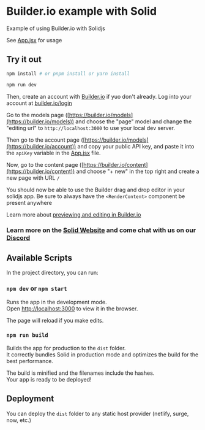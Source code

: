 # Builder.io example with Solid

Example of using Builder.io with Solidjs

See [App.jsx](./src/App.jsx) for usage

## Try it out

```bash
npm install # or pnpm install or yarn install
```

```bash
npm run dev
```

Then, create an account with [Builder.io](https://builder.io/) if yuo don't already. Log into your account at [builder.io/login](https://builder.io/login)

Go to the models page ([https://builder.io/models](https://builder.io/models)) and choose the "page" model and change the "editing url" to `http://localhost:3000` to use your local dev server.

Then go to the account page ([https://builder.io/models](https://builder.io/account)) and copy your public API key, and paste it into the `apiKey` variable in the [App.jsx](./src/App.jsx) file.

Now, go to the content page ([https://builder.io/content](https://builder.io/content)) and choose "+ new" in the top right and create a new page with URL `/`

You should now be able to use the Builder drag and drop editor in your solidjs app. Be sure to always have the `<RenderContent>` component be present anywhere

Learn more about [previewing and editing in Builder.io](https://www.builder.io/c/docs/guides/preview-url)

### Learn more on the [Solid Website](https://solidjs.com) and come chat with us on our [Discord](https://discord.com/invite/solidjs)

## Available Scripts

In the project directory, you can run:

### `npm dev` or `npm start`

Runs the app in the development mode.<br>
Open [http://localhost:3000](http://localhost:3000) to view it in the browser.

The page will reload if you make edits.<br>

### `npm run build`

Builds the app for production to the `dist` folder.<br>
It correctly bundles Solid in production mode and optimizes the build for the best performance.

The build is minified and the filenames include the hashes.<br>
Your app is ready to be deployed!

## Deployment

You can deploy the `dist` folder to any static host provider (netlify, surge, now, etc.)
